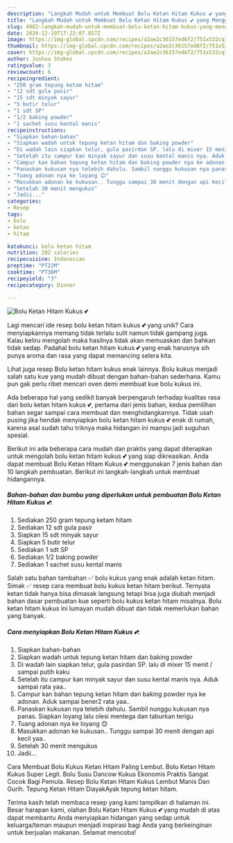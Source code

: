 ```yaml
---
description: "Langkah Mudah untuk Membuat Bolu Ketan Hitam Kukus 💕 yang Menggugah Selera"
title: "Langkah Mudah untuk Membuat Bolu Ketan Hitam Kukus 💕 yang Menggugah Selera"
slug: 4982-langkah-mudah-untuk-membuat-bolu-ketan-hitam-kukus-yang-menggugah-selera
date: 2020-12-19T17:22:07.857Z
image: https://img-global.cpcdn.com/recipes/a2ae2c36157ed6f2/751x532cq70/bolu-ketan-hitam-kukus-💕-foto-resep-utama.jpg
thumbnail: https://img-global.cpcdn.com/recipes/a2ae2c36157ed6f2/751x532cq70/bolu-ketan-hitam-kukus-💕-foto-resep-utama.jpg
cover: https://img-global.cpcdn.com/recipes/a2ae2c36157ed6f2/751x532cq70/bolu-ketan-hitam-kukus-💕-foto-resep-utama.jpg
author: Joshua Stokes
ratingvalue: 3
reviewcount: 6
recipeingredient:
- "250 gram tepung ketam hitam"
- "12 sdt gula pasir"
- "15 sdt minyak sayur"
- "5 butir telur"
- "1 sdt SP"
- "1/2 baking powder"
- "1 sachet susu kental manis"
recipeinstructions:
- "Siapkan bahan-bahan"
- "Siapkan wadah untuk tepung ketan hitam dan baking powder"
- "Di wadah lain siapkan telur, gula pasirdan SP. lalu di mixer 15 menit / sampai putih kaku"
- "Setelah itu campur kan minyak sayur dan susu kental manis nya. Aduk sampai rata yaa.."
- "Campur kan bahan tepung ketan hitam dan baking powder nya ke adonan. Aduk sampai bener2 rata yaa.."
- "Panaskan kukusan nya telebih dahulu. Sambil nunggu kukusan nya panas. Siapkan loyang lalu olesi mentega dan taburkan terigu"
- "Tuang adonan nya ke loyang 😊"
- "Masukkan adonan ke kukusan.. Tunggu sampai 30 menit dengan api kecil yaa.."
- "Setelah 30 menit mengukus"
- "Jadii..."
categories:
- Resep
tags:
- bolu
- ketan
- hitam

katakunci: bolu ketan hitam 
nutrition: 202 calories
recipecuisine: Indonesian
preptime: "PT22M"
cooktime: "PT36M"
recipeyield: "3"
recipecategory: Dinner

---
```



![Bolu Ketan Hitam Kukus 💕](https://img-global.cpcdn.com/recipes/a2ae2c36157ed6f2/751x532cq70/bolu-ketan-hitam-kukus-💕-foto-resep-utama.jpg)

Lagi mencari ide resep bolu ketan hitam kukus 💕 yang unik? Cara menyiapkannya memang tidak terlalu sulit namun tidak gampang juga. Kalau keliru mengolah maka hasilnya tidak akan memuaskan dan bahkan tidak sedap. Padahal bolu ketan hitam kukus 💕 yang enak harusnya sih punya aroma dan rasa yang dapat memancing selera kita.

Lihat juga resep Bolu ketan hitam kukus enak lainnya. Bolu kukus menjadi salah satu kue yang mudah dibuat dengan bahan-bahan sederhana. Kamu pun gak perlu ribet mencari oven demi membuat kue bolu kukus ini.

Ada beberapa hal yang sedikit banyak berpengaruh terhadap kualitas rasa dari bolu ketan hitam kukus 💕, pertama dari jenis bahan, kedua pemilihan bahan segar sampai cara membuat dan menghidangkannya. Tidak usah pusing jika hendak menyiapkan bolu ketan hitam kukus 💕 enak di rumah, karena asal sudah tahu triknya maka hidangan ini mampu jadi suguhan spesial.


Berikut ini ada beberapa cara mudah dan praktis yang dapat diterapkan untuk mengolah bolu ketan hitam kukus 💕 yang siap dikreasikan. Anda dapat membuat Bolu Ketan Hitam Kukus 💕 menggunakan 7 jenis bahan dan 10 langkah pembuatan. Berikut ini langkah-langkah untuk membuat hidangannya.

<!--inarticleads1-->

##### Bahan-bahan dan bumbu yang diperlukan untuk pembuatan Bolu Ketan Hitam Kukus 💕:

1. Sediakan 250 gram tepung ketam hitam
1. Sediakan 12 sdt gula pasir
1. Siapkan 15 sdt minyak sayur
1. Siapkan 5 butir telur
1. Sediakan 1 sdt SP
1. Sediakan 1/2 baking powder
1. Sediakan 1 sachet susu kental manis


Salah satu bahan tambahan ✅ bolu kukus yang enak adalah ketan hitam. Simak ✅ resep cara membuat bolu kukus ketan hitam berikut. Ternyata ketan tidak hanya bisa dimasak langsung tetapi bisa juga diubah menjadi bahan dasar pembuatan kue seperti bolu kukus ketan hitam misalnya. Bolu ketan hitam kukus ini lumayan mudah dibuat dan tidak memerlukan bahan yang banyak. 

<!--inarticleads2-->

##### Cara menyiapkan Bolu Ketan Hitam Kukus 💕:

1. Siapkan bahan-bahan
1. Siapkan wadah untuk tepung ketan hitam dan baking powder
1. Di wadah lain siapkan telur, gula pasirdan SP. lalu di mixer 15 menit / sampai putih kaku
1. Setelah itu campur kan minyak sayur dan susu kental manis nya. Aduk sampai rata yaa..
1. Campur kan bahan tepung ketan hitam dan baking powder nya ke adonan. Aduk sampai bener2 rata yaa..
1. Panaskan kukusan nya telebih dahulu. Sambil nunggu kukusan nya panas. Siapkan loyang lalu olesi mentega dan taburkan terigu
1. Tuang adonan nya ke loyang 😊
1. Masukkan adonan ke kukusan.. Tunggu sampai 30 menit dengan api kecil yaa..
1. Setelah 30 menit mengukus
1. Jadii...


Cara Membuat Bolu Kukus Ketan Hitam Paling Lembut. Bolu Ketan Hitam Kukus Super Legit. Bolu Susu Dancow Kukus Ekonomis Praktis Sangat Cocok Bagi Pemula. Resep Bolu Ketan Hitam Kukus Lembut Manis Dan Gurih. Tepung Ketan Hitam DiayakAyak tepung ketan hitam. 

Terima kasih telah membaca resep yang kami tampilkan di halaman ini. Besar harapan kami, olahan Bolu Ketan Hitam Kukus 💕 yang mudah di atas dapat membantu Anda menyiapkan hidangan yang sedap untuk keluarga/teman maupun menjadi inspirasi bagi Anda yang berkeinginan untuk berjualan makanan. Selamat mencoba!
